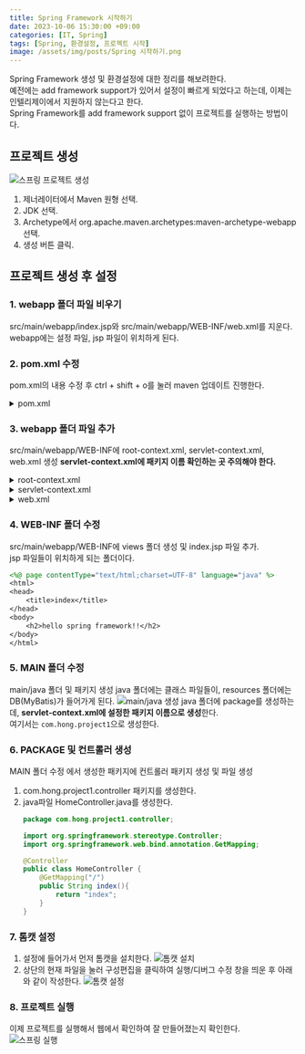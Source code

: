 ```yaml
---
title: Spring Framework 시작하기
date: 2023-10-06 15:30:00 +09:00
categories: [IT, Spring]
tags: [Spring, 환경설정, 프로젝트 시작]
image: /assets/img/posts/Spring 시작하기.png
---
```



Spring Framework 생성 및 환경설정에 대한 정리를 해보려한다.     
예전에는 add framework support가 있어서 설정이 빠르게 되었다고 하는데, 이제는 인텔리제이에서 지원하지 않는다고 한다.   
Spring Framework를 add framework support 없이 프로젝트를 실행하는 방법이다.

## 프로젝트 생성
![스프링 프로젝트 생성](https://github.com/honge7694/honge7694.github.io/assets/76715487/ae05bea6-0019-45d3-b84e-1060da2ad33f)
1. 제너레이터에서 Maven 원형 선택.
2. JDK 선택.
3. Archetype에서 org.apache.maven.archetypes:maven-archetype-webapp 선택.
4. 생성 버튼 클릭.

## 프로젝트 생성 후 설정

### 1. webapp 폴더 파일 비우기
src/main/webapp/index.jsp와 src/main/webapp/WEB-INF/web.xml를 지운다.
webapp에는 설정 파일, jsp 파일이 위치하게 된다.

### 2. pom.xml 수정
pom.xml의 내용 수정 후 ctrl + shift + o를 눌러 maven 업데이트 진행한다.
<details>
<summary>pom.xml</summary>

<div markdown="1">

```xml
<project xmlns="http://maven.apache.org/POM/4.0.0" xmlns:xsi="http://www.w3.org/2001/XMLSchema-instance"
  xsi:schemaLocation="http://maven.apache.org/POM/4.0.0 http://maven.apache.org/maven-v4_0_0.xsd">
  <modelVersion>4.0.0</modelVersion>
  <groupId>org.example</groupId>
  <artifactId>springframework_practice</artifactId>
  <packaging>war</packaging>
  <version>1.0-SNAPSHOT</version>
  <name>springframework_practice Maven Webapp</name>
  <url>http://maven.apache.org</url>

  <properties>
	<project.build.sourceEncoding>UTF-8</project.build.sourceEncoding>
	<maven.compiler.source>11</maven.compiler.source>
	<maven.compiler.target>11</maven.compiler.target>
	<java-version>11</java-version>
	<org.springframework-version>5.3.20</org.springframework-version>
	<org.slf4j-version>1.7.25</org.slf4j-version>
  </properties>

  <dependencies>
	<!-- Spring -->
	<dependency>
	  <groupId>org.springframework</groupId>
	  <artifactId>spring-context</artifactId>
	  <version>${org.springframework-version}</version>
	  <exclusions>
		<!-- Exclude Commons Logging in favor of SLF4j -->
		<exclusion>
		  <groupId>commons-logging</groupId>
		  <artifactId>commons-logging</artifactId>
		</exclusion>
	  </exclusions>
	</dependency>
	<dependency>
	  <groupId>org.springframework</groupId>
	  <artifactId>spring-webmvc</artifactId>
	  <version>${org.springframework-version}</version>
	</dependency>

	<!-- Logging -->
	<dependency>
	  <groupId>org.slf4j</groupId>
	  <artifactId>slf4j-api</artifactId>
	  <version>${org.slf4j-version}</version>
	</dependency>
	<dependency>
	  <groupId>org.slf4j</groupId>
	  <artifactId>jcl-over-slf4j</artifactId>
	  <version>${org.slf4j-version}</version>
	  <scope>runtime</scope>
	</dependency>

	<!-- @Inject -->
	<dependency>
	  <groupId>javax.inject</groupId>
	  <artifactId>javax.inject</artifactId>
	  <version>1</version>
	</dependency>

	<!-- javax.servlet-api -->
	<dependency>
	  <groupId>javax.servlet</groupId>
	  <artifactId>javax.servlet-api</artifactId>
	  <version>3.1.0</version>
	  <scope>provided</scope>
	</dependency>
	<dependency>
	  <groupId>javax.servlet.jsp</groupId>
	  <artifactId>jsp-api</artifactId>
	  <version>2.1</version>
	  <scope>provided</scope>
	</dependency>
	<dependency>
	  <groupId>javax.servlet</groupId>
	  <artifactId>jstl</artifactId>
	  <version>1.2</version>
	</dependency>

	<!-- data base -->
	<dependency>
	  <groupId>mysql</groupId>
	  <artifactId>mysql-connector-java</artifactId>
	  <version>8.0.22</version>
	</dependency>
	<dependency>
	  <groupId>org.mybatis</groupId>
	  <artifactId>mybatis</artifactId>
	  <version>3.5.6</version>
	</dependency>
	<dependency>
	  <groupId>org.mybatis</groupId>
	  <artifactId>mybatis-spring</artifactId>
	  <version>1.3.2</version>
	</dependency>
	<dependency>
	  <groupId>org.springframework</groupId>
	  <artifactId>spring-jdbc</artifactId>
	  <version>${org.springframework-version}</version>
	</dependency>
	<dependency>
	  <groupId>org.apache.tomcat</groupId>
	  <artifactId>tomcat-dbcp</artifactId>
	  <version>9.0.31</version>
	</dependency>

	<!-- fileupload -->
	<dependency>
	  <groupId>commons-fileupload</groupId>
	  <artifactId>commons-fileupload</artifactId>
	  <version>1.3.1</version>
	</dependency>

	<!-- Lombok -->
	<dependency>
	  <groupId>org.projectlombok</groupId>
	  <artifactId>lombok</artifactId>
	  <version>1.18.12</version>
	  <scope>provided</scope>
	</dependency>

	<!-- json -->
	<dependency>
	  <groupId>com.googlecode.json-simple</groupId>
	  <artifactId>json-simple</artifactId>
	  <version>1.1.1</version>
	</dependency>
	<dependency>
	  <groupId>com.google.code.gson</groupId>
	  <artifactId>gson</artifactId>
	  <version>2.8.2</version>
	</dependency>
	<!-- jackson-core -->
	<dependency>
	  <groupId>com.fasterxml.jackson.core</groupId>
	  <artifactId>jackson-core</artifactId>
	  <version>2.9.2</version>
	</dependency>
	<dependency>
	  <groupId>junit</groupId>
	  <artifactId>junit</artifactId>
	  <version>4.11</version>
	  <scope>test</scope>
	</dependency>
  </dependencies>

  <build>
	<finalName>mvc_test</finalName>
	<pluginManagement><!-- lock down plugins versions to avoid using Maven defaults (may be moved to parent pom) -->
	  <plugins>
		<plugin>
		  <artifactId>maven-clean-plugin</artifactId>
		  <version>3.1.0</version>
		</plugin>
		<!-- see http://maven.apache.org/ref/current/maven-core/default-bindings.html#Plugin_bindings_for_war_packaging -->
		<plugin>
		  <artifactId>maven-resources-plugin</artifactId>
		  <version>3.0.2</version>
		</plugin>
		<plugin>
		  <artifactId>maven-compiler-plugin</artifactId>
		  <version>3.8.0</version>
		</plugin>
		<plugin>
		  <artifactId>maven-surefire-plugin</artifactId>
		  <version>2.22.1</version>
		</plugin>
		<plugin>
		  <artifactId>maven-war-plugin</artifactId>
		  <version>3.2.2</version>
		</plugin>
		<plugin>
		  <artifactId>maven-install-plugin</artifactId>
		  <version>2.5.2</version>
		</plugin>
		<plugin>
		  <artifactId>maven-deploy-plugin</artifactId>
		  <version>2.8.2</version>
		</plugin>
	  </plugins>
	</pluginManagement>
	<plugins>
	  <plugin>
		<groupId>org.apache.maven.plugins</groupId>
		<artifactId>maven-compiler-plugin</artifactId>
		<configuration>
		  <source>11</source>
		  <target>11</target>
		</configuration>
	  </plugin>
	</plugins>
  </build>
</project>

```
</div>
</details>

### 3. webapp 폴더 파일 추가
src/main/webapp/WEB-INF에 root-context.xml, servlet-context.xml, web.xml 생성
**servlet-context.xml에 패키지 이름 확인하는 곳 주의해야 한다.**

<details>
<summary>root-context.xml</summary>

<div markdown="1">

```xml
<?xml version="1.0" encoding="UTF-8"?>
<beans xmlns="http://www.springframework.org/schema/beans"
	   xmlns:xsi="http://www.w3.org/2001/XMLSchema-instance"
	   xmlns:jdbc="http://www.springframework.org/schema/jdbc"
	   xmlns:tx="http://www.springframework.org/schema/tx"
	   xmlns:aop="http://www.springframework.org/schema/aop"
	   xsi:schemaLocation="http://www.springframework.org/schema/jdbc http://www.springframework.org/schema/jdbc/spring-jdbc.xsd
		http://www.springframework.org/schema/beans http://www.springframework.org/schema/beans/spring-beans.xsd
		http://www.springframework.org/schema/aop http://www.springframework.org/schema/aop/spring-aop.xsd
		http://www.springframework.org/schema/tx http://www.springframework.org/schema/tx/spring-tx.xsd">
</beans>
```
</div>

</details>

<details>
<summary>servlet-context.xml</summary>

<div markdown="1">

```xml
<?xml version="1.0" encoding="UTF-8"?>
<beans:beans xmlns="http://www.springframework.org/schema/mvc"
			 xmlns:xsi="http://www.w3.org/2001/XMLSchema-instance"
			 xmlns:beans="http://www.springframework.org/schema/beans"
			 xmlns:context="http://www.springframework.org/schema/context"
			 xsi:schemaLocation="http://www.springframework.org/schema/mvc http://www.springframework.org/schema/mvc/spring-mvc.xsd
		http://www.springframework.org/schema/beans http://www.springframework.org/schema/beans/spring-beans.xsd
		http://www.springframework.org/schema/context http://www.springframework.org/schema/context/spring-context.xsd">

	<annotation-driven />

	<!-- Handles HTTP GET requests for /resources/** by efficiently serving up static resources in the ${webappRoot}/resources directory -->
	<resources mapping="/resources/**" location="/resources/"/>

	<!-- Resolves views selected for rendering by @Controllers to .jsp resources in the /WEB-INF/views directory -->
	<beans:bean class="org.springframework.web.servlet.view.InternalResourceViewResolver">
		<beans:property name="prefix" value="/WEB-INF/views/" />
		<beans:property name="suffix" value=".jsp" />
	</beans:bean>

	<!-- 프로젝트 패키지 이름 확인 -->
	<context:component-scan base-package="com.hong.project1" />

</beans:beans>
```
</div>

</details>

<details>
<summary>web.xml</summary>

<div markdown="1">

```xml
<?xml version="1.0" encoding="UTF-8"?>
<web-app xmlns:xsi="http://www.w3.org/2001/XMLSchema-instance"
		 xmlns="http://xmlns.jcp.org/xml/ns/javaee"
		 xsi:schemaLocation="http://xmlns.jcp.org/xml/ns/javaee http://xmlns.jcp.org/xml/ns/javaee/web-app_3_1.xsd"
		 version="3.1">

	<context-param>
		<param-name>contextConfigLocation</param-name>
		<param-value>
			/WEB-INF/root-context.xml
		</param-value>
	</context-param>

	<listener>
		<listener-class>org.springframework.web.context.ContextLoaderListener</listener-class>
	</listener>

	<servlet>
		<servlet-name>appServlet</servlet-name>
		<servlet-class>org.springframework.web.servlet.DispatcherServlet</servlet-class>
		<init-param>
			<param-name>contextConfigLocation</param-name>
			<param-value>/WEB-INF/servlet-context.xml</param-value>
		</init-param>
		<load-on-startup>1</load-on-startup>
	</servlet>

	<servlet-mapping>
		<servlet-name>appServlet</servlet-name>
		<url-pattern>/</url-pattern>
	</servlet-mapping>

	<filter>
		<filter-name>encodingFilter</filter-name>
		<filter-class>org.springframework.web.filter.CharacterEncodingFilter</filter-class>
		<init-param>
			<param-name>encoding</param-name>
			<param-value>UTF-8</param-value>
		</init-param>
	</filter>

	<filter-mapping>
		<filter-name>encodingFilter</filter-name>
		<url-pattern>/*</url-pattern>
	</filter-mapping>

</web-app>
```
</div>

</details>
 
### 4. WEB-INF 폴더 수정
src/main/webapp/WEB-INF에 views 폴더 생성 및 index.jsp 파일 추가.    
jsp 파일들이 위치하게 되는 폴더이다.
	
```jsp
<%@ page contentType="text/html;charset=UTF-8" language="java" %>
<html>
<head>
	<title>index</title>
</head>
<body>
	<h2>hello spring framework!!</h2>
</body>
</html>
```

### 5. MAIN 폴더 수정
main/java 폴더 및 패키지 생성
java 폴더에는 클래스 파일들이, resources 폴더에는 DB(MyBatis)가 들어가게 된다.
![main/java 생성](https://github.com/honge7694/honge7694.github.io/assets/76715487/1a8d3348-5172-4150-a143-36835b7f9ebd)
java 폴더에 package를 생성하는데, **servlet-context.xml에 설정한 패키지 이름으로 생성**한다.    
여기서는 `com.hong.project1`으로 생성한다.

### 6. PACKAGE 및 컨트롤러 생성
MAIN 폴더 수정 에서 생성한 패키지에 컨트롤러 패키지 생성 및 파일 생성
1. com.hong.project1.controller 패키지를 생성한다.
2. java파일 HomeController.java를 생성한다.
    ```java
    package com.hong.project1.controller;

    import org.springframework.stereotype.Controller;
    import org.springframework.web.bind.annotation.GetMapping;

    @Controller
    public class HomeController {
        @GetMapping("/")
        public String index(){
            return "index";
        }
    }

    ```

### 7. 톰캣 설정
1. 설정에 들어가서 먼저 톰캣을 설치한다.
	![톰캣 설치](https://github.com/honge7694/honge7694.github.io/assets/76715487/567a9fbf-e017-40fc-aff7-d6270f009731)
2. 상단의 현재 파일을 눌러 구성편집을 클릭하여 실행/디버그 수정 창을 띄운 후 아래와 같이 작성한다.
	![톰캣 설정](https://github.com/honge7694/honge7694.github.io/assets/76715487/67c34330-afe2-4585-b32d-b3d96a201baf)
	
### 8. 프로젝트 실행
이제 프로젝트를 실행해서 웹에서 확인하여 잘 만들어졌는지 확인한다.   
![스프링 실행](https://github.com/honge7694/honge7694.github.io/assets/76715487/ae96eabe-c4b9-4158-b487-03c2325acd0e)
	